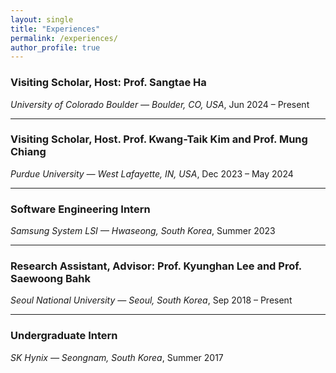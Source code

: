 ```yaml
---
layout: single
title: "Experiences"
permalink: /experiences/
author_profile: true
---
```


### Visiting Scholar, Host: Prof. Sangtae Ha  
*University of Colorado Boulder — Boulder, CO, USA*, Jun 2024 – Present

---

### Visiting Scholar, Host. Prof. Kwang-Taik Kim and Prof. Mung Chiang  
*Purdue University — West Lafayette, IN, USA*,  Dec 2023 – May 2024

---

### Software Engineering Intern  
*Samsung System LSI — Hwaseong, South Korea*, Summer 2023

---

### Research Assistant, Advisor: Prof. Kyunghan Lee and Prof. Saewoong Bahk  
*Seoul National University — Seoul, South Korea*,  Sep 2018 – Present

---

### Undergraduate Intern  
*SK Hynix — Seongnam, South Korea*, Summer 2017
